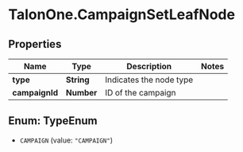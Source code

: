 # TalonOne.CampaignSetLeafNode

## Properties
Name | Type | Description | Notes
------------ | ------------- | ------------- | -------------
**type** | **String** | Indicates the node type | 
**campaignId** | **Number** | ID of the campaign | 


<a name="TypeEnum"></a>
## Enum: TypeEnum


* `CAMPAIGN` (value: `"CAMPAIGN"`)





